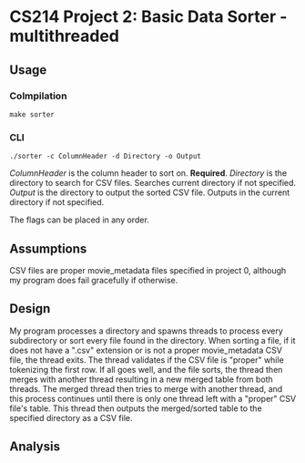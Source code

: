 # CS214 Project 2: Basic Data Sorter - multithreaded

## Usage

### Colmpilation

    make sorter

### CLI

    ./sorter -c ColumnHeader -d Directory -o Output

*ColumnHeader* is the column header to sort on. **Required**.
*Directory* is the directory to search for CSV files. Searches current directory if not specified.
*Output* is the directory to output the sorted CSV file. Outputs in the current directory if not specified.

The flags can be placed in any order.

## Assumptions

CSV files are proper movie_metadata files specified in project 0, although my program does fail gracefully if otherwise.

## Design

My program processes a directory and spawns threads to process every subdirectory or sort every file found in the directory. When sorting a file, if it does not have a ".csv" extension or is not a proper movie_metadata CSV file, the thread exits. The thread validates if the CSV file is "proper" while tokenizing the first row. If all goes well, and the file sorts, the thread then merges with another thread resulting in a new merged table from both threads. The merged thread then tries to merge with another thread, and this process continues until there is only one thread left with a "proper" CSV file's table. This thread then outputs the merged/sorted table to the specified directory as a CSV file.

## Analysis